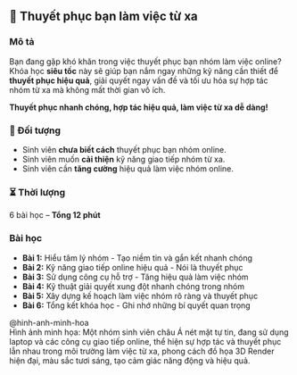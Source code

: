 ## 📌 Thuyết phục bạn làm việc từ xa

### Mô tả  
Bạn đang gặp khó khăn trong việc thuyết phục bạn nhóm làm việc online? Khóa học **siêu tốc** này sẽ giúp bạn nắm ngay những kỹ năng cần thiết để **thuyết phục hiệu quả**, giải quyết ngay vấn đề và tối ưu hóa sự hợp tác nhóm từ xa mà không mất thời gian vô ích.  

**Thuyết phục nhanh chóng, hợp tác hiệu quả, làm việc từ xa dễ dàng!**  

### 🎯 Đối tượng  
- Sinh viên **chưa biết cách** thuyết phục bạn nhóm online.  
- Sinh viên muốn **cải thiện** kỹ năng giao tiếp nhóm từ xa.  
- Sinh viên cần **tăng cường** hiệu quả làm việc nhóm online.  

### ⏳ Thời lượng  
6 bài học – **Tổng 12 phút**  

### Bài học  
- **Bài 1:** Hiểu tâm lý nhóm - Tạo niềm tin và gắn kết nhanh chóng  
- **Bài 2:** Kỹ năng giao tiếp online hiệu quả - Nói là thuyết phục  
- **Bài 3:** Sử dụng công cụ hỗ trợ - Tăng hiệu quả làm việc nhóm  
- **Bài 4:** Kỹ thuật giải quyết xung đột nhanh chóng trong nhóm  
- **Bài 5:** Xây dựng kế hoạch làm việc nhóm rõ ràng và thuyết phục  
- **Bài 6:** Tổng kết khóa học - Ghi nhớ những bí quyết quan trọng  

@hinh-anh-minh-hoa  
Hình ảnh minh họa: Một nhóm sinh viên châu Á nét mặt tự tin, đang sử dụng laptop và các công cụ giao tiếp online, thể hiện sự hợp tác và thuyết phục lẫn nhau trong môi trường làm việc từ xa, phong cách đồ họa 3D Render hiện đại, màu sắc tươi sáng, tạo cảm giác năng động và hiệu quả.